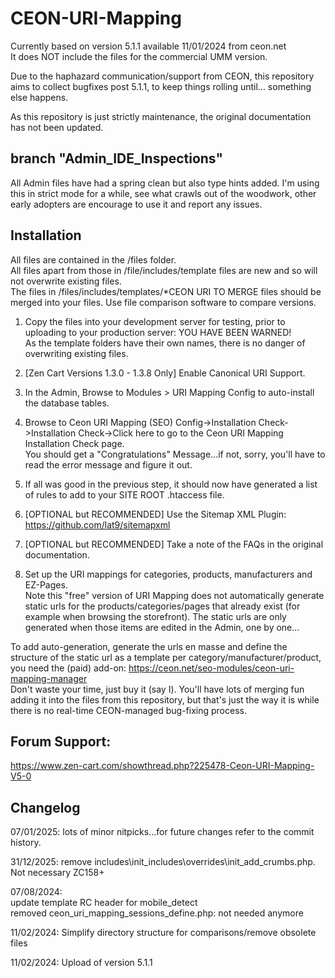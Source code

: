 # CEON-URI-Mapping
Currently based on version 5.1.1 available 11/01/2024 from ceon.net  
It does NOT include the files for the commercial UMM version.

Due to the haphazard communication/support from CEON, this repository aims to collect bugfixes post 5.1.1, to keep things rolling until... something else happens.

As this repository is just strictly maintenance, the original documentation has not been updated.

## branch "Admin_IDE_Inspections"
All Admin files have had a spring clean but also type hints added. I'm using this in strict mode for a while, see what crawls out of the woodwork, other early adopters are encourage to use it and report any issues.

## Installation
All files are contained in the /files folder.  
All files apart from those in /file/includes/template files are new and so will not overwrite existing files.  
The files in /files/includes/templates/*CEON URI TO MERGE files should be merged into your files. Use file comparison software to compare versions.


1. Copy the files into your development server for testing, prior to uploading to your production server: YOU HAVE BEEN WARNED!  
As the template folders have their own names, there is no danger of overwriting existing files.

1. [Zen Cart Versions 1.3.0 - 1.3.8 Only] Enable Canonical URI Support.

1. In the Admin, Browse to Modules > URI Mapping Config to auto-install the database tables. 

1. Browse to Ceon URI Mapping (SEO) Config->Installation Check->Installation Check->Click here to go to the Ceon URI Mapping Installation Check page.  
You should get a "Congratulations" Message...if not, sorry, you'll have to read the error message and figure it out.

1. If all was good in the previous step, it should now have generated a list of rules to add to your SITE ROOT .htaccess file.  

1. [OPTIONAL but RECOMMENDED] Use the Sitemap XML Plugin: https://github.com/lat9/sitemapxml

1. [OPTIONAL but RECOMMENDED] Take a note of the FAQs in the original documentation.

1. Set up the URI mappings for categories, products, manufacturers and EZ-Pages.  
Note this "free" version of URI Mapping does not automatically generate static urls for the products/categories/pages that already exist (for example when browsing the storefront). The static urls are only generated when those items are edited in the Admin, one by one...

To add auto-generation, generate the urls en masse and define the structure of the static url as a template per category/manufacturer/product, you need the (paid) add-on: https://ceon.net/seo-modules/ceon-uri-mapping-manager  
Don't waste your time, just buy it (say I). You'll have lots of merging fun adding it into the files from this repository, but that's just the way it is while there is no real-time CEON-managed bug-fixing process.

## Forum Support:
https://www.zen-cart.com/showthread.php?225478-Ceon-URI-Mapping-V5-0

## Changelog
07/01/2025: lots of minor nitpicks...for future changes refer to the commit history.

31/12/2025: remove includes\init_includes\overrides\init_add_crumbs.php. Not necessary ZC158+

07/08/2024:  
update template RC header for mobile_detect  
removed ceon_uri_mapping_sessions_define.php: not needed anymore

11/02/2024: Simplify directory structure for comparisons/remove obsolete files

11/02/2024: Upload of version 5.1.1
